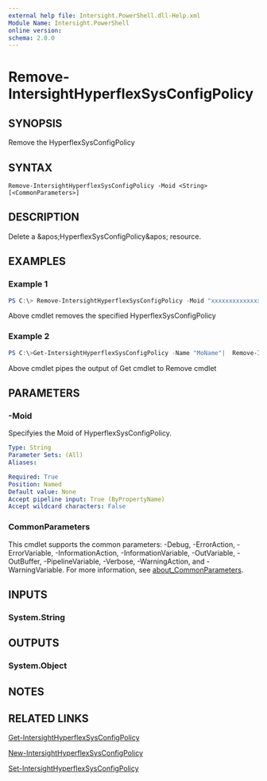 ```yaml
---
external help file: Intersight.PowerShell.dll-Help.xml
Module Name: Intersight.PowerShell
online version:
schema: 2.0.0
---
```


# Remove-IntersightHyperflexSysConfigPolicy

## SYNOPSIS
Remove the HyperflexSysConfigPolicy

## SYNTAX

```
Remove-IntersightHyperflexSysConfigPolicy -Moid <String> [<CommonParameters>]
```

## DESCRIPTION
Delete a &amp;apos;HyperflexSysConfigPolicy&amp;apos; resource.

## EXAMPLES

### Example 1
```powershell
PS C:\> Remove-IntersightHyperflexSysConfigPolicy -Moid "xxxxxxxxxxxxxxxxxxxxxxxxxxx"
```
Above cmdlet removes the specified HyperflexSysConfigPolicy 

### Example 2
```powershell
PS C:\>Get-IntersightHyperflexSysConfigPolicy -Name "MoName"|  Remove-IntersightHyperflexSysConfigPolicy
```
Above cmdlet pipes the output of Get cmdlet to Remove cmdlet

## PARAMETERS

### -Moid
Specifyies the Moid of HyperflexSysConfigPolicy.

```yaml
Type: String
Parameter Sets: (All)
Aliases:

Required: True
Position: Named
Default value: None
Accept pipeline input: True (ByPropertyName)
Accept wildcard characters: False
```

### CommonParameters
This cmdlet supports the common parameters: -Debug, -ErrorAction, -ErrorVariable, -InformationAction, -InformationVariable, -OutVariable, -OutBuffer, -PipelineVariable, -Verbose, -WarningAction, and -WarningVariable. For more information, see [about_CommonParameters](http://go.microsoft.com/fwlink/?LinkID=113216).

## INPUTS

### System.String

## OUTPUTS

### System.Object
## NOTES

## RELATED LINKS

[Get-IntersightHyperflexSysConfigPolicy](./Get-IntersightHyperflexSysConfigPolicy.md)

[New-IntersightHyperflexSysConfigPolicy](./New-IntersightHyperflexSysConfigPolicy.md)

[Set-IntersightHyperflexSysConfigPolicy](./Set-IntersightHyperflexSysConfigPolicy.md)

